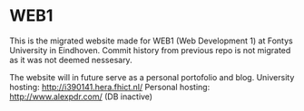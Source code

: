# WEB1

This is the migrated website made for WEB1 (Web Development 1) at Fontys University in Eindhoven.
Commit history from previous repo is not migrated as it was not deemed nessesary.

The website will in future serve as a personal portofolio and blog.
University hosting: http://i390141.hera.fhict.nl/
Personal hosting: http://www.alexpdr.com/ (DB inactive)
